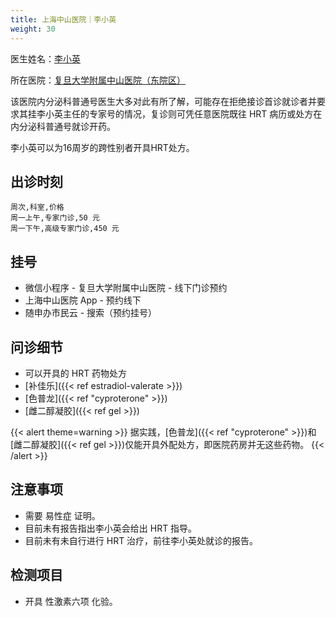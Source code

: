 ```yaml
---
title: 上海中山医院｜李小英
weight: 30
---
```


医生姓名：[李小英](https://www.haodf.com/doctor/13154.html)

所在医院：[复旦大学附属中山医院（东院区）](https://amap.com/place/B0FFF5RB0L)

该医院内分泌科普通号医生大多对此有所了解，可能存在拒绝接诊首诊就诊者并要求其挂李小英主任的专家号的情况，复诊则可凭任意医院既往 HRT 病历或处方在内分泌科普通号就诊开药。

李小英可以为16周岁的跨性别者开具HRT处方。

## 出诊时刻

```csv
周次,科室,价格
周一上午,专家门诊,50 元
周一下午,高级专家门诊,450 元
```

## 挂号

- 微信小程序 - 复旦大学附属中山医院 - 线下门诊预约
- 上海中山医院 App - 预约线下
- 随申办市民云 - 搜索（预约挂号）

## 问诊细节

- 可以开具的 HRT 药物处方
- [补佳乐]({{< ref estradiol-valerate >}})
- [色普龙]({{< ref "cyproterone" >}})
- [雌二醇凝胶]({{< ref gel >}})

{{< alert theme=warning >}}
据实践，[色普龙]({{< ref "cyproterone" >}})和[雌二醇凝胶]({{< ref gel >}})仅能开具外配处方，即医院药房并无这些药物。
{{< /alert >}}

## 注意事项

- 需要 易性症 证明。
- 目前未有报告指出李小英会给出 HRT 指导。
- 目前未有未自行进行 HRT 治疗，前往李小英处就诊的报告。

## 检测项目

- 开具 性激素六项 化验。
